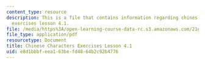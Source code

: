 ```yaml
---
content_type: resource
description: This is a file that contains information regarding chines characters
  exercises lesson 4.1.
file: /media/https%3A/open-learning-course-data-rc.s3.amazonaws.com/21g-107-chinese-i-streamlined-fall-2014/e8d1bbbfeea163befd4864b2c92b4776_MIT21G_107F14_L4_st1_4.1.pdf
file_type: application/pdf
resourcetype: Document
title: Chinese Characters Exercises Lesson 4.1
uid: e8d1bbbf-eea1-63be-fd48-64b2c92b4776
---
```


